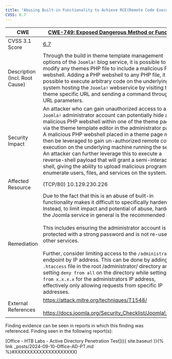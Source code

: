 ```yaml
---
title: "Abusing Built-in Functionality to Achieve RCE(Remote Code Execution)"
CVSS: 6.7
---
```


| CWE                               | [CWE-749: Exposed Dangerous Method or Function](https://cwe.mitre.org/data/definitions/749.html)                                                                                                                                                                                                                                                                                                                                                                                                                                                                                                                                                                                                                                   |
| --------------------------------- | ---------------------------------------------------------------------------------------------------------------------------------------------------------------------------------------------------------------------------------------------------------------------------------------------------------------------------------------------------------------------------------------------------------------------------------------------------------------------------------------------------------------------------------------------------------------------------------------------------------------------------------------------------------------------------------------------------------------------------------- |
| CVSS 3.1 Score                    | [6.7](https://nvd.nist.gov/vuln-metrics/cvss/v3-calculator?vector=AV:N/AC:L/PR:H/UI:N/S:U/C:H/I:L/A:H&version=3.1)                                                                                                                                                                                                                                                                                                                                                                                                                                                                                                                                                                                                                 |
| Description (Incl. Root<br>Cause) | Through the build in theme template management options of the `Joomla!` blog service, it is possible to modify any themes PHP file to include a malicious PHP webshell. Adding a PHP webshell to any PHP file, it is possible to execute arbitrary code on the underlying system hosting the `Joomla!` webservice by visiting the theme specific URL and sending a command through URL parameters.                                                                                                                                                                                                                                                                                                                                 |
| Security Impact                   | An attacker who can gain unauthorized access to a `Joomla!` administrator account can potentially hide a malicious PHP webshell within one of the theme pages via the theme template editor in the administrator panel. A malicious PHP webshell placed in a theme page may then be leveraged to gain un-authorized remote code execution on the underlying machine running the service. An attacker can further leverage this to execute a reverse-shell payload that will grant a semi-interactive shell, giving the ability to upload malicious programs or enumerate users, files, and services on the system.                                                                                                                 |
| Affected Resource                 | (TCP/80) 10.129.230.226                                                                                                                                                                                                                                                                                                                                                                                                                                                                                                                                                                                                                                                                                                            |
| Remediation                       | Due to the fact that this is an abuse of built-in functionality makes it difficult to specifically harden. Instead, to limit impact and potential of abuse, hardening the Joomla service in general is the recommended route. <br><br>This includes ensuring the administrator account is protected with a strong password and is not re-used with other services. <br><br>Further, consider limiting access to the `/administrator` endpoint by IP address. This can be done by adding a `.htaccess` file in the root /administrator/ directory and setting `deny from all` on the directory while setting `Allow from x.x.x.x` for the administrators IP address, effectively only allowing requests from specific IP addresses. |
| External References               | https://attack.mitre.org/techniques/T1548/<br><br>https://docs.joomla.org/Security_Checklist/Joomla!_Setup                                                                                                                                                                                                                                                                                                                                                                                                                                                                                                                                                                                                                         |


Finding evidence can be seen in reports in which this finding was referenced. Finding seen in the following report(s):

[Office - HTB Labs - Active Directory Penetration Test]({{ site.baseurl }}{% link _posts/2024-09-10-Office-AD-PT.md %}#XXXXXXXXXXXXXXXXXXXX)
